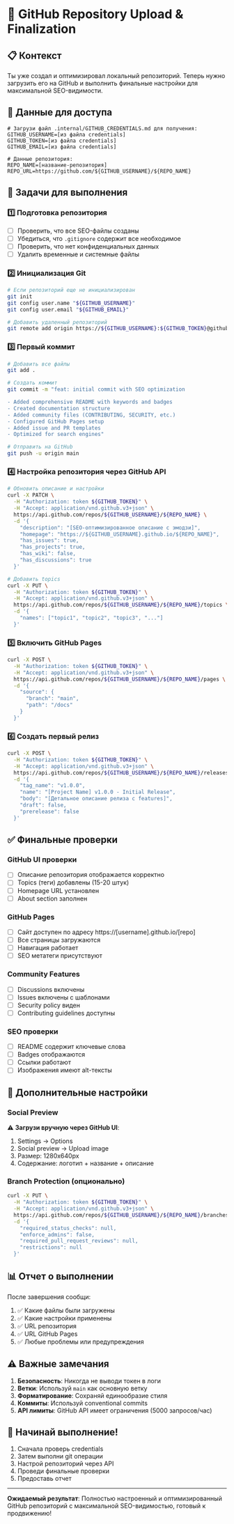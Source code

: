 # 🚀 GitHub Repository Upload & Finalization

## 📋 Контекст
Ты уже создал и оптимизировал локальный репозиторий. Теперь нужно загрузить его на GitHub и выполнить финальные настройки для максимальной SEO-видимости.

## 🔐 Данные для доступа
```
# Загрузи файл .internal/GITHUB_CREDENTIALS.md для получения:
GITHUB_USERNAME=[из файла credentials]
GITHUB_TOKEN=[из файла credentials]
GITHUB_EMAIL=[из файла credentials]

# Данные репозитория:
REPO_NAME=[название-репозитория]
REPO_URL=https://github.com/${GITHUB_USERNAME}/${REPO_NAME}
```

## 📝 Задачи для выполнения

### 1️⃣ Подготовка репозитория
- [ ] Проверить, что все SEO-файлы созданы
- [ ] Убедиться, что `.gitignore` содержит все необходимое
- [ ] Проверить, что нет конфиденциальных данных
- [ ] Удалить временные и системные файлы

### 2️⃣ Инициализация Git
```bash
# Если репозиторий еще не инициализирован
git init
git config user.name "${GITHUB_USERNAME}"
git config user.email "${GITHUB_EMAIL}"

# Добавить удаленный репозиторий
git remote add origin https://${GITHUB_USERNAME}:${GITHUB_TOKEN}@github.com/${GITHUB_USERNAME}/${REPO_NAME}.git
```

### 3️⃣ Первый коммит
```bash
# Добавить все файлы
git add .

# Создать коммит
git commit -m "feat: initial commit with SEO optimization

- Added comprehensive README with keywords and badges
- Created documentation structure
- Added community files (CONTRIBUTING, SECURITY, etc.)
- Configured GitHub Pages setup
- Added issue and PR templates
- Optimized for search engines"

# Отправить на GitHub
git push -u origin main
```

### 4️⃣ Настройка репозитория через GitHub API
```bash
# Обновить описание и настройки
curl -X PATCH \
  -H "Authorization: token ${GITHUB_TOKEN}" \
  -H "Accept: application/vnd.github.v3+json" \
  https://api.github.com/repos/${GITHUB_USERNAME}/${REPO_NAME} \
  -d '{
    "description": "[SEO-оптимизированное описание с эмодзи]",
    "homepage": "https://${GITHUB_USERNAME}.github.io/${REPO_NAME}",
    "has_issues": true,
    "has_projects": true,
    "has_wiki": false,
    "has_discussions": true
  }'

# Добавить topics
curl -X PUT \
  -H "Authorization: token ${GITHUB_TOKEN}" \
  -H "Accept: application/vnd.github.v3+json" \
  https://api.github.com/repos/${GITHUB_USERNAME}/${REPO_NAME}/topics \
  -d '{
    "names": ["topic1", "topic2", "topic3", "..."]
  }'
```

### 5️⃣ Включить GitHub Pages
```bash
curl -X POST \
  -H "Authorization: token ${GITHUB_TOKEN}" \
  -H "Accept: application/vnd.github.v3+json" \
  https://api.github.com/repos/${GITHUB_USERNAME}/${REPO_NAME}/pages \
  -d '{
    "source": {
      "branch": "main",
      "path": "/docs"
    }
  }'
```

### 6️⃣ Создать первый релиз
```bash
curl -X POST \
  -H "Authorization: token ${GITHUB_TOKEN}" \
  -H "Accept: application/vnd.github.v3+json" \
  https://api.github.com/repos/${GITHUB_USERNAME}/${REPO_NAME}/releases \
  -d '{
    "tag_name": "v1.0.0",
    "name": "[Project Name] v1.0.0 - Initial Release",
    "body": "[Детальное описание релиза с features]",
    "draft": false,
    "prerelease": false
  }'
```

## ✅ Финальные проверки

### GitHub UI проверки
- [ ] Описание репозитория отображается корректно
- [ ] Topics (теги) добавлены (15-20 штук)
- [ ] Homepage URL установлен
- [ ] About section заполнен

### GitHub Pages
- [ ] Сайт доступен по адресу https://[username].github.io/[repo]
- [ ] Все страницы загружаются
- [ ] Навигация работает
- [ ] SEO метатеги присутствуют

### Community Features
- [ ] Discussions включены
- [ ] Issues включены с шаблонами
- [ ] Security policy виден
- [ ] Contributing guidelines доступны

### SEO проверки
- [ ] README содержит ключевые слова
- [ ] Badges отображаются
- [ ] Ссылки работают
- [ ] Изображения имеют alt-тексты

## 🎨 Дополнительные настройки

### Social Preview
⚠️ **Загрузи вручную через GitHub UI**:
1. Settings → Options
2. Social preview → Upload image
3. Размер: 1280x640px
4. Содержание: логотип + название + описание

### Branch Protection (опционально)
```bash
curl -X PUT \
  -H "Authorization: token ${GITHUB_TOKEN}" \
  -H "Accept: application/vnd.github.v3+json" \
  https://api.github.com/repos/${GITHUB_USERNAME}/${REPO_NAME}/branches/main/protection \
  -d '{
    "required_status_checks": null,
    "enforce_admins": false,
    "required_pull_request_reviews": null,
    "restrictions": null
  }'
```

## 📊 Отчет о выполнении

После завершения сообщи:
1. ✅ Какие файлы были загружены
2. ✅ Какие настройки применены
3. ✅ URL репозитория
4. ✅ URL GitHub Pages
5. ✅ Любые проблемы или предупреждения

## ⚠️ Важные замечания

1. **Безопасность**: Никогда не выводи токен в логи
2. **Ветки**: Используй `main` как основную ветку
3. **Форматирование**: Сохраняй единообразие стиля
4. **Коммиты**: Используй conventional commits
5. **API лимиты**: GitHub API имеет ограничения (5000 запросов/час)

## 🚦 Начинай выполнение!

1. Сначала проверь credentials
2. Затем выполни git операции
3. Настрой репозиторий через API
4. Проведи финальные проверки
5. Предоставь отчет

---

**Ожидаемый результат**: Полностью настроенный и оптимизированный GitHub репозиторий с максимальной SEO-видимостью, готовый к продвижению!